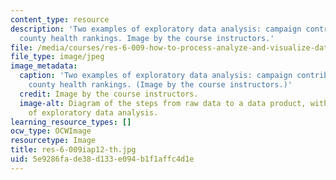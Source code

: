 ```yaml
---
content_type: resource
description: 'Two examples of exploratory data analysis: campaign contributions and
  county health rankings. Image by the course instructors.'
file: /media/courses/res-6-009-how-to-process-analyze-and-visualize-data-january-iap-2012/5e9286fade38d133e094b1f1affc4d1e_res-6-009iap12-th.jpg
file_type: image/jpeg
image_metadata:
  caption: 'Two examples of exploratory data analysis: campaign contributions and
    county health rankings. (Image by the course instructors.)'
  credit: Image by the course instructors.
  image-alt: Diagram of the steps from raw data to a data product, with two examples
    of exploratory data analysis.
learning_resource_types: []
ocw_type: OCWImage
resourcetype: Image
title: res-6-009iap12-th.jpg
uid: 5e9286fa-de38-d133-e094-b1f1affc4d1e
---
```

